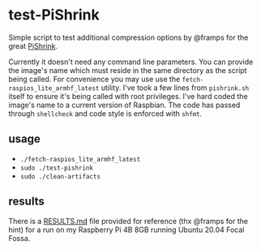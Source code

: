 # test-PiShrink

Simple script to test additional compression options by @framps for the great [PiShrink](https://github.com/Drewsif/PiShrink).

Currently it doesn't need any command line parameters. You can provide the image's name which must reside in the same directory as the script being called. For convenience you may use use the `fetch-raspios_lite_armhf_latest` utility. I've took a few lines from `pishrink.sh` itself to ensure it's being called with root privileges. I've hard coded the image's name to a current version of Raspbian. The code has passed through `shellcheck` and code style is enforced with `shfmt`.

## usage

- `./fetch-raspios_lite_armhf_latest`
- `sudo ./test-pishrink`<image>
- `sudo ./clean-artifacts`

## results

There is a [RESULTS.md](RESULTS.md) file provided for reference (thx @framps for the hint) for a run on my Raspberry Pi 4B 8GB running Ubuntu 20.04 Focal Fossa.
